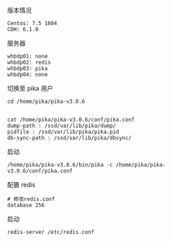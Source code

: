 版本情况

```
Centos: 7.5 1804
CDH: 6.1.0
```



服务器

```
whbdp01: none
whbdp02: redis
whbdp03: pika
whbdp04: none
```



切换至 pika 用户

```
cd /home/pika/pika-v3.0.6


cat /home/pika/pika-v3.0.6/conf/pika.conf
dump-path : /ssd/var/lib/pika/dump/
pidfile : /ssd/var/lib/pika/pika.pid
db-sync-path : /ssd/var/lib/pika/dbsync/
```



启动

```
/home/pika/pika-v3.0.6/bin/pika -c /home/pika/pika-v3.0.6/conf/pika.conf
```



配置 redis

```
# 修改redis.conf
database 256
```



启动

```
redis-server /etc/redis.conf
```
